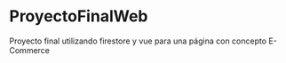 # ProyectoFinalWeb
Proyecto final utilizando firestore y vue para una página con concepto E-Commerce
